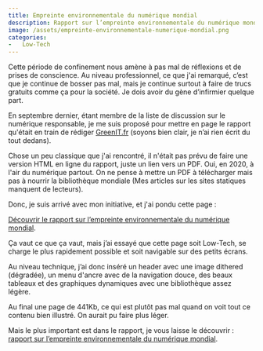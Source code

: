 ```yaml
---
title: Empreinte environnementale du numérique mondial
description: Rapport sur l’empreinte environnementale du numérique mondial réalisé par GreenIT et mise en page par Bertrand Keller.
image: /assets/empreinte-environnementale-numerique-mondial.png
categories:
-   Low-Tech
---
```


Cette période de confinement nous amène à pas mal de réflexions et de prises de conscience. Au niveau professionnel, ce que j'ai remarqué, c’est que je continue de bosser pas mal, mais je continue surtout à faire de trucs gratuits comme ça pour la société. Je dois avoir du gène d’infirmier quelque part.

En septembre dernier, étant membre de la liste de discussion sur le numérique responsable, je me suis proposé pour mettre en page le rapport qu'était en train de rédiger [GreenIT.fr](https://greenIT.fr/) (soyons bien clair, je n’ai rien écrit du tout dedans).

Chose un peu classique que j'ai rencontré, il n'était pas prévu de faire une version HTML en ligne du rapport, juste un lien vers un PDF. Oui, en 2020, à l'air du numérique partout. On ne pense à mettre un PDF à télécharger mais pas à nourrir la bibliothèque mondiale (Mes articles sur les sites statiques manquent de lecteurs).

Donc, je suis arrivé avec mon initiative, et j'ai pondu cette page :

<div class="btn-link">
<a href="https://www.greenit.fr/etude-empreinte-environnementale-du-numerique-mondial/">Découvrir le rapport sur l’empreinte environnementale du numérique mondial</a>.
</div>

Ça vaut ce que ça vaut, mais j’ai essayé que cette page soit Low-Tech, se charge le plus rapidement possible et soit navigable sur des petits écrans.

Au niveau technique, j’ai donc inséré un header avec une image dithered (dégradée), un menu d'ancre avec de la navigation douce, des beaux tableaux et des graphiques dynamiques avec une bibliothèque assez légère.

Au final une page de 441Kb, ce qui est plutôt pas mal quand on voit tout ce contenu bien illustré. On aurait pu faire plus léger.

Mais le plus important est dans le rapport, je vous laisse le découvrir : [rapport sur l’empreinte environnementale du numérique mondial](https://www.greenit.fr/etude-empreinte-environnementale-du-numerique-mondial/).
